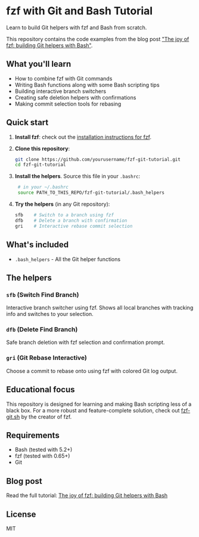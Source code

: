 # fzf with Git and Bash Tutorial

Learn to build Git helpers with fzf and Bash from scratch.

This repository contains the code examples from the blog post ["The joy of fzf: building Git helpers with Bash"](https://oliviac.dev/blog/fzf-bash-git-helpers).

## What you'll learn

- How to combine fzf with Git commands
- Writing Bash functions along with some Bash scripting tips
- Building interactive branch switchers
- Creating safe deletion helpers with confirmations
- Making commit selection tools for rebasing

## Quick start

1. **Install fzf**: check out the [installation instructions for fzf](https://github.com/junegunn/fzf?tab=readme-ov-file#installation).


2. **Clone this repository**:

   ```bash
   git clone https://github.com/yourusername/fzf-git-tutorial.git
   cd fzf-git-tutorial
   ```

3. **Install the helpers**. Source this file in your `.bashrc`:

   ```bash
    # in your ~/.bashrc
    source PATH_TO_THIS_REPO/fzf-git-tutorial/.bash_helpers
   ```

4. **Try the helpers** (in any Git repository):

   ```bash
   sfb    # Switch to a branch using fzf
   dfb    # Delete a branch with confirmation
   gri    # Interactive rebase commit selection
   ```

## What's included

- `.bash_helpers` - All the Git helper functions

## The helpers

### `sfb` (Switch Find Branch)

Interactive branch switcher using fzf. Shows all local branches with tracking info and switches to your selection.

### `dfb` (Delete Find Branch)  

Safe branch deletion with fzf selection and confirmation prompt.

### `gri` (Git Rebase Interactive)

Choose a commit to rebase onto using fzf with colored Git log output.

## Educational focus

This repository is designed for learning and making Bash scripting less of a black box. For a more robust and feature-complete solution, check out [fzf-git.sh](https://github.com/junegunn/fzf-git.sh) by the creator of fzf.

## Requirements

- Bash (tested with 5.2+)
- fzf (tested with 0.65+)
- Git

## Blog post

Read the full tutorial: [The joy of fzf: building Git helpers with Bash](https://oliviac.dev/blog/fzf-bash-git-helpers)

## License

MIT
